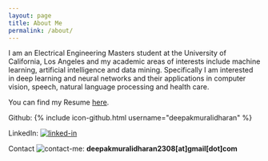 ```yaml
---
layout: page
title: About Me
permalink: /about/
---
```


I am an Electrical Engineering Masters student at the University of California, Los Angeles and my academic areas of interests include machine learning, artificial intelligence and data mining. Specifically I am interested in deep learning and neural networks and their applications in computer vision, speech, natural language processing and health care.

You can find my Resume [here]().

Github:
{% include icon-github.html username="deepakmuralidharan" %}

LinkedIn: [![linked-in](http://www.pcc-cic.org.uk/sites/all/modules/contrib/socialmedia/icons/levelten/glossy/32x32/xlinkedin.png.pagespeed.ic.KvS4d3tu1L.png)](https://www.linkedin.com/in/muralidharandeepak)  

Contact ![contact-me](http://findicons.com/files/icons/1008/quiet/32/gmail.png):  **deepakmuralidharan2308[at]gmail[dot]com**
